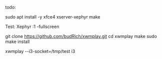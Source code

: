 todo:

sudo apt install -y xfce4 xserver-xephyr make

Test:
Xephyr :1 -fullscreen


git clone https://github.com/budRich/xwmplay.git
cd  xwmplay
make 
sudo make install


xwmplay --i3-socket=/tmp/test i3
